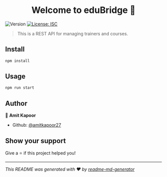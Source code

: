 <h1 align="center">Welcome to eduBridge 👋</h1>
<p>
  <img alt="Version" src="https://img.shields.io/badge/version-1.0.0-blue.svg?cacheSeconds=2592000" />
  <a href="#" target="_blank">
    <img alt="License: ISC" src="https://img.shields.io/badge/License-ISC-yellow.svg" />
  </a>
</p>

> This is a REST API for managing trainers and courses.

## Install

```sh
npm install
```

## Usage

```sh
npm run start
```

## Author

👤 **Amit Kapoor**

* Github: [@amitkapoor27](https://github.com/amitkapoor27)

## Show your support

Give a ⭐️ if this project helped you!

***
_This README was generated with ❤️ by [readme-md-generator](https://github.com/kefranabg/readme-md-generator)_
